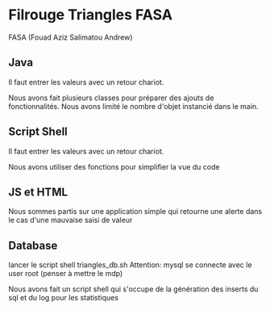 # Filrouge Triangles FASA
FASA (Fouad Aziz Salimatou Andrew)

## Java
Il faut entrer les valeurs avec un retour chariot.

Nous avons fait plusieurs classes pour préparer des ajouts de fonctionnalités.
Nous avons limité le nombre d'objet instancié dans le main.

## Script Shell
Il faut entrer les valeurs avec un retour chariot.

Nous avons utiliser des fonctions pour simplifier la vue du code

## JS et HTML
Nous sommes partis sur une application simple qui retourne une alerte dans le cas d'une mauvaise saisi de valeur

## Database
lancer le script shell triangles_db.sh 
Attention: mysql se connecte avec le user root (penser à mettre le mdp)

Nous avons fait un script shell qui s'occupe de la génération des inserts du sql et du log pour les statistiques